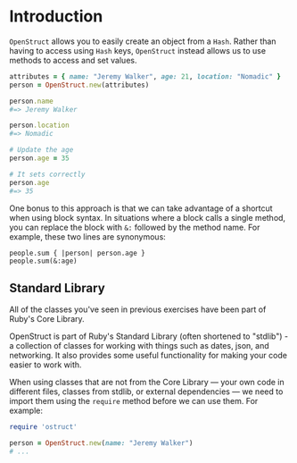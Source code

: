 # Introduction

`OpenStruct` allows you to easily create an object from a `Hash`. 
Rather than having to access using `Hash` keys, `OpenStruct` instead allows us to use methods to access and set values.


```ruby
attributes = { name: "Jeremy Walker", age: 21, location: "Nomadic" }
person = OpenStruct.new(attributes)

person.name
#=> Jeremy Walker

person.location
#=> Nomadic

# Update the age
person.age = 35

# It sets correctly
person.age
#=> 35
```

One bonus to this approach is that we can take advantage of a shortcut when using block syntax. 
In situations where a block calls a single method, you can replace the block with `&:` followed by the method name. 
For example, these two lines are synonymous:

```
people.sum { |person| person.age }
people.sum(&:age)
```

## Standard Library

All of the classes you've seen in previous exercises have been part of Ruby's Core Library.

OpenStruct is part of Ruby's Standard Library (often shortened to "stdlib") - a collection of classes for working with things such as dates, json, and networking.
It also provides some useful functionality for making your code easier to work with.

When using classes that are not from the Core Library — your own code in different files, classes from stdlib, or external dependencies — we need to import them using the `require` method before we can use them.
For example:

```ruby
require 'ostruct'

person = OpenStruct.new(name: "Jeremy Walker")
# ...
```



